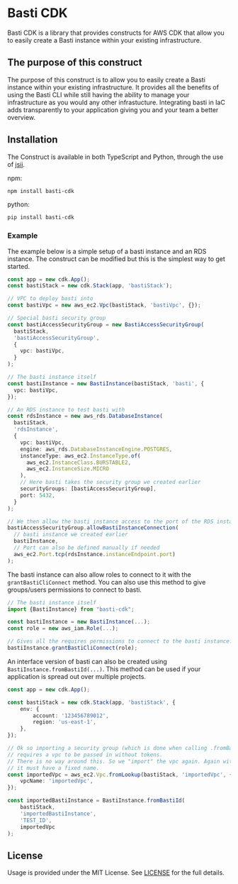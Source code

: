 # Basti CDK
Basti CDK is a library that provides constructs for AWS CDK that allow you to easily create a Basti instance within your existing infrastructure. 

## The purpose of this construct
The purpose of this construct is to allow you to easily create a Basti instance within your existing infrastructure.
It provides all the benefits of using the Basti CLI while still having the ability to manage your infrastructure as you would any other infrastucture. 
Integrating basti in IaC adds transparently to your application giving you and your team a better overview.


## Installation
The Construct is available in both TypeScript and Python, through the use of [jsii](https://github.com/aws/jsii).

npm:
```bash
npm install basti-cdk
```

python:
```bash
pip install basti-cdk
```

### Example
The example below is a simple setup of a basti instance and an RDS instance.
The construct can be modified but this is the simplest way to get started.

```typescript
const app = new cdk.App();
const bastiStack = new cdk.Stack(app, 'bastiStack');

// VPC to deploy basti into
const bastiVpc = new aws_ec2.Vpc(bastiStack, 'bastiVpc', {});

// Special basti security group
const bastiAccessSecurityGroup = new BastiAccessSecurityGroup(
  bastiStack,
  'bastiAccessSecurityGroup',
  {
    vpc: bastiVpc,
  }
);

// The basti instance itself
const bastiInstance = new BastiInstance(bastiStack, 'basti', {
  vpc: bastiVpc,
});

// An RDS instance to test basti with
const rdsInstance = new aws_rds.DatabaseInstance(
  bastiStack,
  'rdsInstance',
  {
    vpc: bastiVpc,
    engine: aws_rds.DatabaseInstanceEngine.POSTGRES,
    instanceType: aws_ec2.InstanceType.of(
      aws_ec2.InstanceClass.BURSTABLE2,
      aws_ec2.InstanceSize.MICRO
    ),
    // Here basti takes the security group we created earlier
    securityGroups: [bastiAccessSecurityGroup],
    port: 5432,
  }
);

// We then allow the basti instance access to the port of the RDS instance
bastiAccessSecurityGroup.allowBastiInstanceConnection(
  // basti instance we created earlier
  bastiInstance,
  // Port can also be defined manually if needed
  aws_ec2.Port.tcp(rdsInstance.instanceEndpoint.port)
);
```

The basti instance can also allow roles to connect to it with the `grantBastiCliConnect` method. 
You can also use this method to give groups/users permissions to connect to basti. 

```typescript
// The basti instance itself
import {BastiInstance} from "basti-cdk";

const bastiInstance = new BastiInstance(...);
const role = new aws_iam.Role(...);

// Gives all the requires permissions to connect to the basti instance. With the direct conection option.
bastiInstance.grantBastiCliConnect(role);
```

An interface version of basti can also be created using `BastiInstance.fromBastiId(...)`. This method can be used
if your application is spread out over multiple projects. 
```typescript
const app = new cdk.App();

const bastiStack = new cdk.Stack(app, 'bastiStack', {
    env: {
        account: '123456789012',
        region: 'us-east-1',
    },
});

// Ok so importing a security group (which is done when calling .fromBastiId)
// requires a vpc to be passed in without tokens.
// There is no way around this. So we "import" the vpc again. Again without tokens.
// it must have a fixed name.
const importedVpc = aws_ec2.Vpc.fromLookup(bastiStack, 'importedVpc', {
    vpcName: 'importedVpc',
});

const importedBastiInstance = BastiInstance.fromBastiId(
    bastiStack,
    'importedBastiInstance',
    'TEST_ID',
    importedVpc
);
```

## License

Usage is provided under the MIT License. See [LICENSE](https://github.com/BohdanPetryshyn/basti/blob/main/LICENSE) for the full details.
